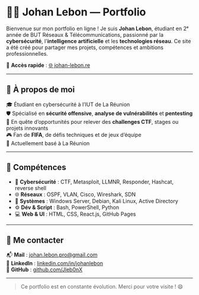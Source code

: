 # 👨‍💻 Johan Lebon — Portfolio

Bienvenue sur mon portfolio en ligne ! Je suis **Johan Lebon**, étudiant en 2ᵉ année de BUT Réseaux & Télécommunications, passionné par la **cybersécurité**, l'**intelligence artificielle** et les **technologies réseau**. Ce site a été créé pour partager mes projets, compétences et ambitions professionnelles.

🔗 **Accès rapide** : [🌐 johan-lebon.re](https://johan-lebon.re)

---

## 🌟 À propos de moi

🎓 Étudiant en cybersécurité à l’IUT de La Réunion  
🛡️ Spécialisé en **sécurité offensive**, **analyse de vulnérabilités** et **pentesting**  
🚀 En quête d’opportunités pour relever des **challenges CTF**, stages ou projets innovants  
🎮 Fan de **FIFA**, de défis techniques et de jeux d’équipe  
📍 Actuellement basé à La Réunion

---

## 💼 Compétences

- 🔐 **Cybersécurité** : CTF, Metasploit, LLMNR, Responder, Hashcat, reverse shell
- 🌐 **Réseaux** : OSPF, VLAN, Cisco, Wireshark, SDN
- 💾 **Systèmes** : Windows Server, Debian, Kali Linux, Active Directory
- ⚙️ **Dév & Script** : Bash, PowerShell, Python
- 💻 **Web & UI** : HTML, CSS, React.js, GitHub Pages

---

## 🤝 Me contacter

📬 **Mail** : johan.lebon.pro@gmail.com  
💼 **LinkedIn** : [linkedin.com/in/johanlebon](https://www.linkedin.com/in/johanlebon)  
🐙 **GitHub** : [github.com/Jleb0nX](https://github.com/Jleb0nX)

---

> Ce portfolio est en constante évolution. Merci pour votre visite ! 😄
